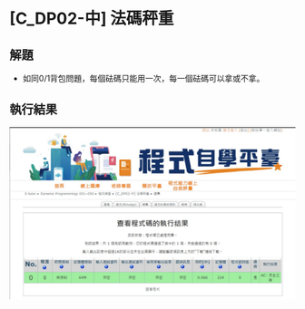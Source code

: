 # **[C_DP02-中] 法碼秤重**

## 解題
- 如同0/1背包問題，每個砝碼只能用一次，每一個砝碼可以拿或不拿。

## 執行結果
![](/DynamicProgramming/result/C_DP02_result.jpg)